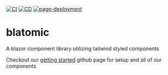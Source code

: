 [![CI](https://github.com/Unskilledcrab/blatomic/actions/workflows/CI.yml/badge.svg)](https://github.com/Unskilledcrab/blatomic/actions/workflows/CI.yml)
[![CD](https://github.com/Unskilledcrab/blatomic/actions/workflows/CD.yml/badge.svg)](https://github.com/Unskilledcrab/blatomic/actions/workflows/CD.yml)
[![page-deployment](https://github.com/Unskilledcrab/blatomic/actions/workflows/pages/pages-build-deployment/badge.svg)](https://github.com/Unskilledcrab/blatomic/actions/workflows/pages/pages-build-deployment)

# blatomic
A blazor component library utilizing tailwind styled components

 Checkout our [getting started](https://unskilledcrab.github.io/blatomic/) github page for setup and all of our components